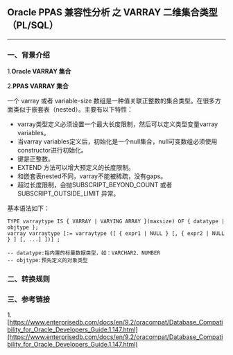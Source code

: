 ## Oracle PPAS 兼容性分析 之  VARRAY 二维集合类型（PL/SQL）
---

### 一、背景介绍

1.**Oracle VARRAY 集合**




2.**PPAS VARRAY 集合**

一个 varray 或者 variable-size 数组是一种值关联正整数的集合类型。在很多方面类似于嵌套表（nested）。主要有以下特性：

+ varray类型定义必须设置一个最大长度限制，然后可以定义类型变量varray variables。
+ 当varray variables定义后，初始化是一个null集合，null可变数组必须使用constructor进行初始化。
+ 键是正整数。
+ EXTEND 方法可以增大预定义的长度限制。
+ 和嵌套表nested不同，varray不能被稀疏，没有gaps。
+ 超过长度限制，会抛SUBSCRIPT_BEYOND_COUNT 或者 SUBSCRIPT_OUTSIDE_LIMIT 异常。

基本语法如下：
```
TYPE varraytype IS { VARRAY | VARYING ARRAY }(maxsize) OF { datatype | objtype };
varray varraytype [:= varraytype ([ { expr1 | NULL } [, { expr2 | NULL } ] [, ...] ])] ;

-- datatype:指内置的标量数据类型，如：VARCHAR2、NUMBER
-- objtype:预先定义的对象类型
```



### 二、转换规则

### 三、参考链接
1.[https://www.enterprisedb.com/docs/en/9.2/oracompat/Database_Compatibility_for_Oracle_Developers_Guide.1.147.html](https://www.enterprisedb.com/docs/en/9.2/oracompat/Database_Compatibility_for_Oracle_Developers_Guide.1.147.html)

